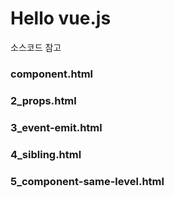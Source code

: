 # Hello vue.js

소스코드 참고

### component.html

### 2_props.html

### 3_event-emit.html

### 4_sibling.html

### 5_component-same-level.html



